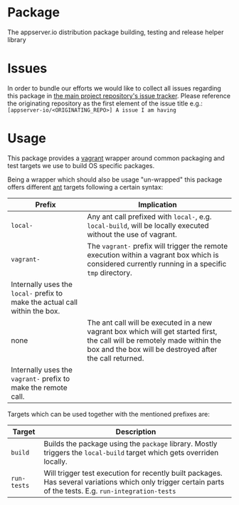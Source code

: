 # Package

The appserver.io distribution package building, testing and release helper library

# Issues
In order to bundle our efforts we would like to collect all issues regarding this package in [the main project repository's issue tracker](https://github.com/appserver-io/appserver/issues).
Please reference the originating repository as the first element of the issue title e.g.:
`[appserver-io/<ORIGINATING_REPO>] A issue I am having`

# Usage
This package provides a [vagrant](https://www.vagrantup.com/) wrapper around common packaging and test targets we use to build OS specific packages.

Being a wrapper which should also be usage "un-wrapped" this package offers different [ant](http://ant.apache.org/) targets following a certain syntax:

| Prefix     | Implication                                                                                                   |
| -----------| --------------------------------------------------------------------------------------------------------------|
| `local-`   | Any ant call prefixed with `local-`, e.g. `local-build`, will be locally executed without the use of vagrant. |
| `vagrant-` | The `vagrant-` prefix will trigger the remote execution within a vagrant box which is considered currently running in a specific `tmp` directory.
    Internally uses the `local-` prefix to make the actual call within the box. |
| none       | The ant call will be executed in a new vagrant box which will get started first, the call will be remotely made within the box and the box will be destroyed after the call returned.
    Internally uses the `vagrant-` prefix to make the remote call.   |

Targets which can be used together with the mentioned prefixes are:

| Target      | Description                                                                                                            |
| ------------| -----------------------------------------------------------------------------------------------------------------------|
| `build`     | Builds the package using the `package` library. Mostly triggers the `local-build` target which gets overriden locally. |
| `run-tests` | Will trigger test execution for recently built packages. Has several variations which only trigger certain parts of the tests. E.g. `run-integration-tests` |